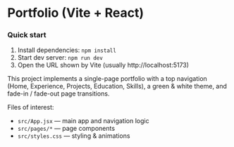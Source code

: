 # Portfolio (Vite + React)

### Quick start
1. Install dependencies: `npm install`
2. Start dev server: `npm run dev`
3. Open the URL shown by Vite (usually http://localhost:5173)

This project implements a single-page portfolio with a top navigation (Home, Experience, Projects, Education, Skills),
a green & white theme, and fade-in / fade-out page transitions.

Files of interest:
- `src/App.jsx` — main app and navigation logic
- `src/pages/*` — page components
- `src/styles.css` — styling & animations
